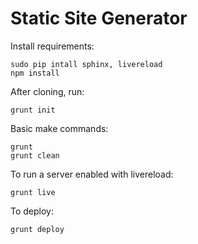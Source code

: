 Static Site Generator
=====================

Install requirements:

    sudo pip intall sphinx, livereload
    npm install

After cloning, run:

	grunt init

Basic make commands:

    grunt
	grunt clean

To run a server enabled with livereload:

	grunt live

To deploy:

	grunt deploy

